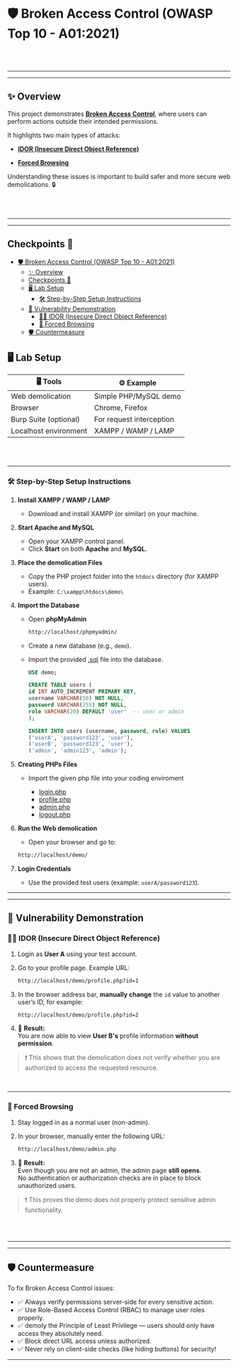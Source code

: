 # 🛡️ Broken Access Control (OWASP Top 10 - A01:2021)

<br><br>

---
---

## ✨ Overview

This project demonstrates [**Broken Access Control**](https://owasp.org/Top10/A01_2021-Broken_Access_Control/), where users can perform actions outside their intended permissions.

It highlights two main types of attacks:

- [**IDOR (Insecure Direct Object Reference)**](https://cheatsheetseries.owasp.org/cheatsheets/Insecure_Direct_Object_Reference_Prevention_Cheat_Sheet.html)

- [**Forced Browsing**](https://owasp.org/www-community/attacks/Forced_browsing)

Understanding these issues is important to build safer and more secure web demolications. 🔒

<br><br>

---
---

## Checkpoints 🚩

- [🛡️ Broken Access Control (OWASP Top 10 - A01:2021)](#️-broken-access-control-owasp-top-10---a012021)
  - [✨ Overview](#-overview)
  - [Checkpoints 🚩](#checkpoints-)
  - [🖥️ Lab Setup](#️-lab-setup)
    - [🛠️ Step-by-Step Setup Instructions](#️-step-by-step-setup-instructions)
  - [🚨 Vulnerability Demonstration](#-vulnerability-demonstration)
    - [🕵️‍♂️ IDOR (Insecure Direct Object Reference)](#️️-idor-insecure-direct-object-reference)
    - [🚪 Forced Browsing](#-forced-browsing)
  - [🛡️ Countermeasure](#️-countermeasure)

## 🖥️ Lab Setup

| 🖥️ Tools               | ⚙️ Example               |
| ---------------------- | ------------------------ |
| Web demolication        | Simple PHP/MySQL demo      |
| Browser                | Chrome, Firefox           |
| Burp Suite (optional)  | For request interception  |
| Localhost environment  | XAMPP / WAMP / LAMP       |

<br><br>

---

### 🛠️ Step-by-Step Setup Instructions

1. **Install XAMPP / WAMP / LAMP**  
   - Download and install XAMPP (or similar) on your machine.

2. **Start Apache and MySQL**  
   - Open your XAMPP control panel.
   - Click **Start** on both **Apache** and **MySQL**.

3. **Place the demolication Files**  
   - Copy the PHP project folder into the `htdocs` directory (for XAMPP users).
   - Example: `C:\xampp\htdocs\demo\`

4. **Import the Database**  
   - Open **phpMyAdmin**
  
      ```bash
      http://localhost/phpmyadmin/
      ```

   - Create a new database (e.g., `demo`).
   - Import the provided [.sql](Assets/users.sql) file into the database.

      ```sql
      USE demo;

      CREATE TABLE users (
      id INT AUTO_INCREMENT PRIMARY KEY,
      username VARCHAR(50) NOT NULL,
      password VARCHAR(255) NOT NULL,
      role VARCHAR(20) DEFAULT 'user'  -- user or admin
      );

      INSERT INTO users (username, password, role) VALUES
      ('userA', 'password123', 'user'),
      ('userB', 'password123', 'user'),
      ('admin', 'admin123', 'admin');
      ```

5. **Creating PHPs Files**

   - Import the given php file into your coding enviroment
  
     - [login.php](Assets/PHP/admin.php)
     - [profile.php](Assets/PHP/profile.php)
     - [admin.php](Assets/PHP/admin.php)
     - [logout.php](Assets/PHP/logout.php)

6. **Run the Web demolication**  
   - Open your browser and go to:
  
   ```bash
   http://localhost/demo/
   ```

7. **Login Credentials**  
   - Use the provided test users (example: `userA/password123`).

---
---

## 🚨 Vulnerability Demonstration

### 🕵️‍♂️ IDOR (Insecure Direct Object Reference)

1. Login as **User A** using your test account.
2. Go to your profile page. Example URL:

   ```bash
   http://localhost/demo/profile.php?id=1
   ```

3. In the browser address bar, **manually change** the `id` value to another user’s ID, for example:

   ```bash
   http://localhost/demo/profile.php?id=2
   ```

4. 🎯 **Result:**  
   You are now able to view **User B's** profile information **without permission**.

> ❗ This shows that the demolication does not verify whether you are authorized to access the requested resource.

<br>

---

### 🚪 Forced Browsing

1. Stay logged in as a normal user (non-admin).
2. In your browser, manually enter the following URL:

   ```bash
   http://localhost/demo/admin.php
   ```

3. 🎯 **Result:**  
   Even though you are not an admin, the admin page **still opens**.  
   No authentication or authorization checks are in place to block unauthorized users.

> ❗ This proves the demo does not properly protect sensitive admin functionality.

<br><br>

---
---

## 🛡️ Countermeasure

To fix Broken Access Control issues:

- ✅ Always verify permissions server-side for every sensitive action.
- ✅ Use Role-Based Access Control (RBAC) to manage user roles properly.
- ✅ demoly the Principle of Least Privilege — users should only have access they absolutely need.
- ✅ Block direct URL access unless authorized.
- ✅ Never rely on client-side checks (like hiding buttons) for security!

---
